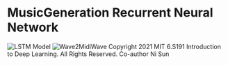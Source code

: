 # MusicGeneration Recurrent Neural Network
![LSTM Model](https://miro.medium.com/max/1400/0*Rr5svfAHAwO6NEUB.png)
![Wave2MidiWave](https://benanne.github.io/images/wave2midi2wave.png)
Copyright 2021 MIT 6.S191 Introduction to Deep Learning. All Rights Reserved. 
Co-author Ni Sun
